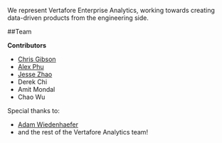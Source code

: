 We represent Vertafore Enterprise Analytics, working towards creating data-driven products from the engineering side.

##Team

**Contributors**
- [Chris Gibson](mailto:cgibson@vertafore.com)
- [Alex Phu](mailto:aphu@vertafore.com)
- [Jesse Zhao](mailto:jzhao@vertafore.com)
- Derek Chi
- Amit Mondal
- Chao Wu

Special thanks to:
- [Adam Wiedenhaefer](mailto:adamw@vertafore.com)
- and the rest of the Vertafore Analytics team!